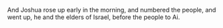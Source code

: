 And Joshua rose up early in the morning, and numbered the people, and went up, he and the elders of Israel, before the people to Ai.
